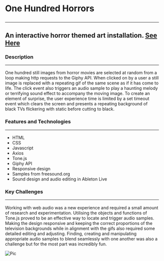 # One Hundred Horrors <hr /> 

## An interactive horror themed art installation.  [See Here](https://tomcat-js.github.io/One-Hundred-Horrors/)

### Description <hr /> 
One hundred still images from horror movies are selected at random from a loop making http requests to the Giphy API. When clicked on by a user a still image is replaced with a repeating gif of the same scene as if it has come to life. The click event also triggers an audio sample to play a haunting melody or terrifying sound effect to accompany the moving image. To create an element of surprise, the user experience time is limited by a set timeout event which clears the screen and presents a repeating background of black TVs flickering with static before cutting to black.      

### Features and Technologies <hr /> 
* HTML
* CSS
* Javascript
* Axios
* Tone.js
* Giphy API
* Responsive design
* Samples from freesound.org
* Sound design and audio editing in Ableton Live

### Key Challenges <hr /> 
Working with web audio was a new experience and required a small amount of research and experimentation. Utilising the objects and functions of Tone.js proved to be an effective way to locate and trigger audio samples. Making the design responsive and keeping the correct proportions of the television backgrounds while in alignment with the gifs also required some detailed editing and adjusting. Finding, creating and manipulating appropriate audio samples to blend seamlessly with one another was also a challenge but for the most part was incredibly fun.      

![Pic](https://imgur.com/jwKXb7r.png)